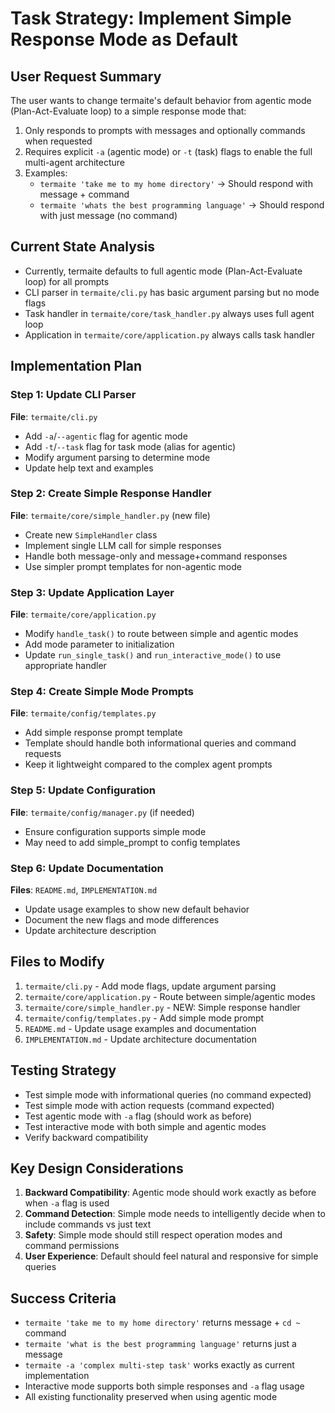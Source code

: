 # Task Strategy: Implement Simple Response Mode as Default

## User Request Summary
The user wants to change termaite's default behavior from agentic mode (Plan-Act-Evaluate loop) to a simple response mode that:
1. Only responds to prompts with messages and optionally commands when requested
2. Requires explicit `-a` (agentic mode) or `-t` (task) flags to enable the full multi-agent architecture
3. Examples:
   - `termaite 'take me to my home directory'` → Should respond with message + command
   - `termaite 'whats the best programming language'` → Should respond with just message (no command)

## Current State Analysis
- Currently, termaite defaults to full agentic mode (Plan-Act-Evaluate loop) for all prompts
- CLI parser in `termaite/cli.py` has basic argument parsing but no mode flags
- Task handler in `termaite/core/task_handler.py` always uses full agent loop
- Application in `termaite/core/application.py` always calls task handler

## Implementation Plan

### Step 1: Update CLI Parser
**File**: `termaite/cli.py`
- Add `-a`/`--agentic` flag for agentic mode
- Add `-t`/`--task` flag for task mode (alias for agentic)
- Modify argument parsing to determine mode
- Update help text and examples

### Step 2: Create Simple Response Handler
**File**: `termaite/core/simple_handler.py` (new file)
- Create new `SimpleHandler` class
- Implement single LLM call for simple responses
- Handle both message-only and message+command responses
- Use simpler prompt templates for non-agentic mode

### Step 3: Update Application Layer
**File**: `termaite/core/application.py`
- Modify `handle_task()` to route between simple and agentic modes
- Add mode parameter to initialization
- Update `run_single_task()` and `run_interactive_mode()` to use appropriate handler

### Step 4: Create Simple Mode Prompts
**File**: `termaite/config/templates.py`
- Add simple response prompt template
- Template should handle both informational queries and command requests
- Keep it lightweight compared to the complex agent prompts

### Step 5: Update Configuration
**File**: `termaite/config/manager.py` (if needed)
- Ensure configuration supports simple mode
- May need to add simple_prompt to config templates

### Step 6: Update Documentation
**Files**: `README.md`, `IMPLEMENTATION.md`
- Update usage examples to show new default behavior
- Document the new flags and mode differences
- Update architecture description

## Files to Modify
1. `termaite/cli.py` - Add mode flags, update argument parsing
2. `termaite/core/application.py` - Route between simple/agentic modes
3. `termaite/core/simple_handler.py` - NEW: Simple response handler
4. `termaite/config/templates.py` - Add simple mode prompt
5. `README.md` - Update usage examples and documentation
6. `IMPLEMENTATION.md` - Update architecture documentation

## Testing Strategy
- Test simple mode with informational queries (no command expected)
- Test simple mode with action requests (command expected)
- Test agentic mode with `-a` flag (should work as before)
- Test interactive mode with both simple and agentic modes
- Verify backward compatibility

## Key Design Considerations
1. **Backward Compatibility**: Agentic mode should work exactly as before when `-a` flag is used
2. **Command Detection**: Simple mode needs to intelligently decide when to include commands vs just text
3. **Safety**: Simple mode should still respect operation modes and command permissions
4. **User Experience**: Default should feel natural and responsive for simple queries

## Success Criteria
- `termaite 'take me to my home directory'` returns message + `cd ~` command
- `termaite 'what is the best programming language'` returns just a message
- `termaite -a 'complex multi-step task'` works exactly as current implementation
- Interactive mode supports both simple responses and `-a` flag usage
- All existing functionality preserved when using agentic mode

